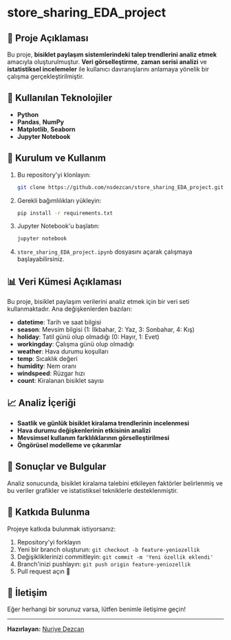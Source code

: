 # store_sharing_EDA_project


## 📌 Proje Açıklaması
Bu proje, **bisiklet paylaşım sistemlerindeki talep trendlerini analiz etmek** amacıyla oluşturulmuştur. **Veri görselleştirme**, **zaman serisi analizi** ve **istatistiksel incelemeler** ile kullanıcı davranışlarını anlamaya yönelik bir çalışma gerçekleştirilmiştir.

## 🚀 Kullanılan Teknolojiler
- **Python**
- **Pandas**, **NumPy**
- **Matplotlib**, **Seaborn**
- **Jupyter Notebook**

## 📂 Kurulum ve Kullanım
1. Bu repository'yi klonlayın:
   ```sh
   git clone https://github.com/nsdezcan/store_sharing_EDA_project.git
   ```
2. Gerekli bağımlılıkları yükleyin:
   ```sh
   pip install -r requirements.txt
   ```
3. Jupyter Notebook'u başlatın:
   ```sh
   jupyter notebook
   ```
4. `store_sharing_EDA_project.ipynb` dosyasını açarak çalışmaya başlayabilirsiniz.

## 📊 Veri Kümesi Açıklaması
Bu proje, bisiklet paylaşım verilerini analiz etmek için bir veri seti kullanmaktadır. Ana değişkenlerden bazıları:
- **datetime**: Tarih ve saat bilgisi
- **season**: Mevsim bilgisi (1: İlkbahar, 2: Yaz, 3: Sonbahar, 4: Kış)
- **holiday**: Tatil günü olup olmadığı (0: Hayır, 1: Evet)
- **workingday**: Çalışma günü olup olmadığı
- **weather**: Hava durumu koşulları
- **temp**: Sıcaklık değeri
- **humidity**: Nem oranı
- **windspeed**: Rüzgar hızı
- **count**: Kiralanan bisiklet sayısı

## 📈 Analiz İçeriği
- **Saatlik ve günlük bisiklet kiralama trendlerinin incelenmesi**
- **Hava durumu değişkenlerinin etkisinin analizi**
- **Mevsimsel kullanım farklılıklarının görselleştirilmesi**
- **Öngörüsel modelleme ve çıkarımlar**

## 📌 Sonuçlar ve Bulgular
Analiz sonucunda, bisiklet kiralama talebini etkileyen faktörler belirlenmiş ve bu veriler grafikler ve istatistiksel tekniklerle desteklenmiştir.

## 🤝 Katkıda Bulunma
Projeye katkıda bulunmak istiyorsanız:
1. Repository'yi forklayın
2. Yeni bir branch oluşturun: `git checkout -b feature-yeniozellik`
3. Değişikliklerinizi commitleyin: `git commit -m 'Yeni özellik eklendi'`
4. Branch'inizi pushlayın: `git push origin feature-yeniozellik`
5. Pull request açın 🎉

## 📩 İletişim
Eğer herhangi bir sorunuz varsa, lütfen benimle iletişime geçin!

---
**Hazırlayan:** [Nuriye Dezcan](https://github.com/nsdezcan)

